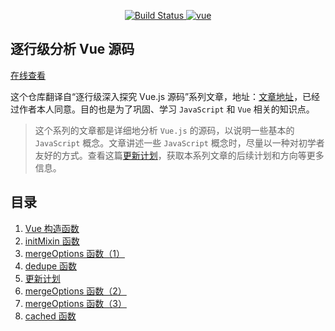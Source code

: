 <p align="center">
  <a href="https://travis-ci.org/ohhoney1/Vue.js-Source-Code-line-by-line" rel="nofollow">
    <img src="https://travis-ci.org/ohhoney1/Vue.js-Source-Code-line-by-line.svg?branch=master" alt="Build Status">
  </a>
  <a href="https://github.com/vuejs/vue">
    <img src="https://img.shields.io/badge/vue-2.5.17-brightgreen.svg" alt="vue">
  </a>
</p>

## 逐行级分析 Vue 源码

[在线查看](https://ohhoney1.github.io/Vue.js-Source-Code-line-by-line/)

这个仓库翻译自“逐行级深入探究 Vue.js 源码”系列文章，地址：[文章地址](https://medium.com/@oneminutejs/a-deep-dive-in-the-vue-js-source-code-0-table-of-contents-170dcc3c8ec)，已经过作者本人同意。目的也是为了巩固、学习 `JavaScript` 和 `Vue` 相关的知识点。

> 这个系列的文章都是详细地分析 `Vue.js` 的源码，以说明一些基本的 `JavaScript` 概念。文章讲述一些 `JavaScript` 概念时，尽量以一种对初学者友好的方式。查看这篇[更新计划](https://github.com/ohhoney1/Vue.js-Source-Code-line-by-line/blob/master/docs/05-update-plan.md)，获取本系列文章的后续计划和方向等更多信息。

## 目录

1. [Vue 构造函数](https://github.com/ohhoney1/Vue.js-Source-Code-line-by-line/blob/master/docs/01-the-vue-object-constructor-function.md)
2. [initMixin 函数](https://github.com/ohhoney1/Vue.js-Source-Code-line-by-line/blob/master/docs/02-the-initMixin-function.md)
3. [mergeOptions 函数（1）](https://github.com/ohhoney1/Vue.js-Source-Code-line-by-line/blob/master/docs/03-the-mergeOptions-function-1.md)
4. [dedupe 函数](https://github.com/ohhoney1/Vue.js-Source-Code-line-by-line/blob/master/docs/04-the-dedupe-function.md)
5. [更新计划](https://github.com/ohhoney1/Vue.js-Source-Code-line-by-line/blob/master/docs/05-update-plan.md)
6. [mergeOptions 函数（2）](https://github.com/ohhoney1/Vue.js-Source-Code-line-by-line/blob/master/docs/06-the-mergeOptions-function-2.md)
7. [mergeOptions 函数（3）](https://github.com/ohhoney1/Vue.js-Source-Code-line-by-line/blob/master/docs/07-the-mergeOptions-function-3.md)
8. [cached 函数](https://github.com/ohhoney1/Vue.js-Source-Code-line-by-line/blob/master/docs/08-the-cached-function.md)
